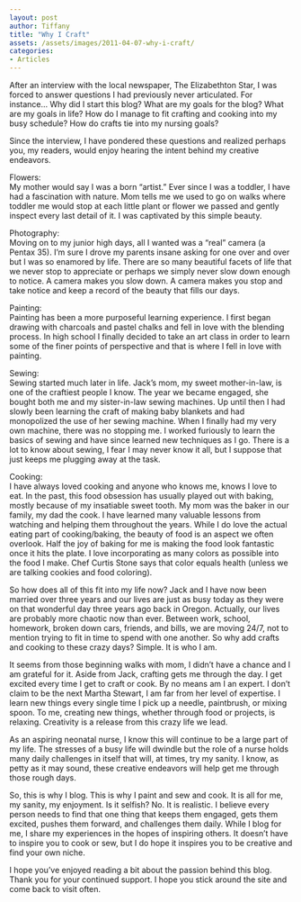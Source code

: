 ```yaml
---
layout: post
author: Tiffany
title: "Why I Craft"
assets: /assets/images/2011-04-07-why-i-craft/
categories: 
- Articles
---
```


After an interview with the local newspaper, The Elizabethton Star, I was forced to answer questions I had previously never articulated. For instance… Why did I start this blog? What are my goals for the blog? What are my goals in life? How do I manage to fit crafting and cooking into my busy schedule? How do crafts tie into my nursing goals?

Since the interview, I have pondered these questions and realized perhaps you, my readers, would enjoy hearing the intent behind my creative endeavors.

Flowers:  
My mother would say I was a born “artist.” Ever since I was a toddler, I have had a fascination with nature. Mom tells me we used to go on walks where toddler me would stop at each little plant or flower we passed and gently inspect every last detail of it. I was captivated by this simple beauty.

Photography:  
Moving on to my junior high days, all I wanted was a “real” camera (a Pentax 35). I’m sure I drove my parents insane asking for one over and over but I was so enamored by life. There are so many beautiful facets of life that we never stop to appreciate or perhaps we simply never slow down enough to notice. A camera makes you slow down. A camera makes you stop and take notice and keep a record of the beauty that fills our days.

Painting:  
Painting has been a more purposeful learning experience. I first began drawing with charcoals and pastel chalks and fell in love with the blending process. In high school I finally decided to take an art class in order to learn some of the finer points of perspective and that is where I fell in love with painting.

Sewing:  
Sewing started much later in life. Jack’s mom, my sweet mother-in-law, is one of the craftiest people I know. The year we became engaged, she bought both me and my sister-in-law sewing machines. Up until then I had slowly been learning the craft of making baby blankets and had monopolized the use of her sewing machine. When I finally had my very own machine, there was no stopping me. I worked furiously to learn the basics of sewing and have since learned new techniques as I go. There is a lot to know about sewing, I fear I may never know it all, but I suppose that just keeps me plugging away at the task.

Cooking:  
I have always loved cooking and anyone who knows me, knows I love to eat. In the past, this food obsession has usually played out with baking, mostly because of my insatiable sweet tooth. My mom was the baker in our family, my dad the cook. I have learned many valuable lessons from watching and helping them throughout the years. While I do love the actual eating part of cooking/baking, the beauty of food is an aspect we often overlook. Half the joy of baking for me is making the food look fantastic once it hits the plate. I love incorporating as many colors as possible into the food I make. Chef Curtis Stone says that color equals health (unless we are talking cookies and food coloring).

So how does all of this fit into my life now? Jack and I have now been married over three years and our lives are just as busy today as they were on that wonderful day three years ago back in Oregon. Actually, our lives are probably more chaotic now than ever. Between work, school, homework, broken down cars, friends, and bills, we are moving 24/7, not to mention trying to fit in time to spend with one another. So why add crafts and cooking to these crazy days? Simple. It is who I am.

It seems from those beginning walks with mom, I didn’t have a chance and I am grateful for it. Aside from Jack, crafting gets me through the day. I get excited every time I get to craft or cook. By no means am I an expert. I don’t claim to be the next Martha Stewart, I am far from her level of expertise. I learn new things every single time I pick up a needle, paintbrush, or mixing spoon. To me, creating new things, whether through food or projects, is relaxing. Creativity is a release from this crazy life we lead.

As an aspiring neonatal nurse, I know this will continue to be a large part of my life. The stresses of a busy life will dwindle but the role of a nurse holds many daily challenges in itself that will, at times, try my sanity. I know, as petty as it may sound, these creative endeavors will help get me through those rough days.

So, this is why I blog. This is why I paint and sew and cook. It is all for me, my sanity, my enjoyment. Is it selfish? No. It is realistic. I believe every person needs to find that one thing that keeps them engaged, gets them excited, pushes them forward, and challenges them daily. While I blog for me, I share my experiences in the hopes of inspiring others. It doesn’t have to inspire you to cook or sew, but I do hope it inspires you to be creative and find your own niche.

I hope you’ve enjoyed reading a bit about the passion behind this blog. Thank you for your continued support. I hope you stick around the site and come back to visit often.